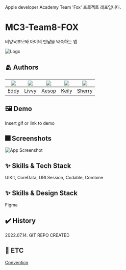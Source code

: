 Apple developer Academy Team 'Fox' 프로젝트 레포입니다.

# MC3-Team8-FOX
비양육부모와 아이의 만남을 약속하는 앱

![Logo](https://dummyimage.com/1000x300/000/fff.png)

## :people_hugging: Authors

|<img src="https://github.com/JUNY0110.png">|<img src="https://github.com/sunchoi22.png">|<img src="https://github.com/yungahui.png">|<img src="https://github.com/YeeunKim-archive.png">|<img src="https://github.com/yeahaluu">|
|:-:|:-:|:-:|:-:|:-:|
|[Eddy](https://www.github.com/JUNY0110)|[Livvy](https://github.com/sunchoi22)|[Aesop](https://github.com/yungahui)|[Keily](https://github.com/YeeunKim-archive)|[Sherry](https://github.com/yeahaluu)|

## :framed_picture: Demo

Insert gif or link to demo


## :fireworks: Screenshots

![App Screenshot](https://dummyimage.com/250x500/000/fff.png)

## :sparkles: Skills & Tech Stack
UIKit, CoreData, URLSession, Codable, Combine

## :sparkles: Skills & Design Stack
Figma

## ✔️ History
2022.07.14. GIT REPO CREATED


## 🧩 ETC

[Convention](./Convention.md)
